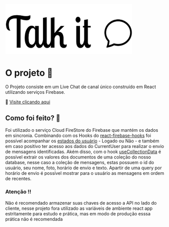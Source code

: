 <img src="./src/assets/logoBlack.svg" width="400">

# O projeto 📡

O Projeto consiste em um Live Chat de canal único construído em React utilizando serviços Firebase. 


📌 [Visite clicando aqui](https://live-chat-one.vercel.app/)


## Como foi feito? 🔎

Foi utilizado o serviço Cloud FireStore do Firebase que mantém os dados em sincronia. Combinando com os Hooks do [react-firebase-hooks](https://www.npmjs.com/package/react-firebase-hooks)
foi possível acompanhar os [estados do usuário](https://github.com/csfrequency/react-firebase-hooks/tree/1e893b11a41df8618a80ac7964bdf02dcf05735e/auth) - Logado ou Não - e também em caso positivo ter acesso aos dados do CurrentUser para realizar o envio de mensagens identificadas. Akém disso,
com o hook [useCollectionData](https://github.com/csfrequency/react-firebase-hooks/tree/1e893b11a41df8618a80ac7964bdf02dcf05735e/firestore#usecollectiondata) é possível extrair os valores dos documentos de uma coleção do nosso database, nesse caso a coleção de mensagens, estas possuem o id do usuário, seu nome, foto, horário de envio e texto.
Apartir de uma query por horário de envio é possível mostrar para o usuário as mensagens em ordem de recentes.

### Atenção ‼

Não é recomendado armazenar suas chaves de acesso a API no lado do cliente, nesse projeto fora utilizado as variáveis de ambiente react app estritamente para estudo e prática, mas em modo de produção esssa prática não é recomendada 

